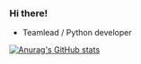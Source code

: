 ### Hi there!

- Teamlead / Python developer

[![Anurag's GitHub stats](https://github-readme-stats.vercel.app/api?username=twoonefour8&show_icons=true&theme=dracula)](https://github.com/anuraghazra/github-readme-stats)
<!--
**twoonefour8/twoonefour8** is a ✨ _special_ ✨ repository because its `README.md` (this file) appears on your GitHub profile.

Here are some ideas to get you started:

- 🔭 I’m currently working on ...
- 🌱 I’m currently learning ...
- 👯 I’m looking to collaborate on ...
- 🤔 I’m looking for help with ...
- 💬 Ask me about ...
- 📫 How to reach me: ...
- 😄 Pronouns: ...
- ⚡ Fun fact: ...
-->
